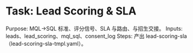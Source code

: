 # Task: Lead Scoring & SLA

Purpose: MQL→SQL 标准、评分信号、SLA 与路由、与招生交接。
Inputs: leads、lead_scoring、mql_sql、consent_log
Steps: 产出 lead-scoring-sla（lead-scoring-sla-tmpl.yaml）。

